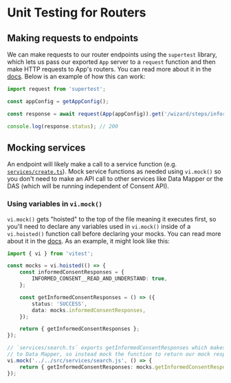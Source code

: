 # Unit Testing for Routers

## Making requests to endpoints

We can make requests to our router endpoints using the `supertest` library, which lets us pass our exported `App` server to a `request` function and then make HTTP requests to App's routers. You can read more about it in the [docs](https://github.com/ladjs/supertest?tab=readme-ov-file#readme). Below is an example of how this can work:

```ts
import request from 'supertest';

const appConfig = getAppConfig();

const response = await request(App(appConfig)).get('/wizard/steps/informed-consent');

console.log(response.status); // 200
```

## Mocking services

An endpoint will likely make a call to a service function (e.g. [`services/create.ts`](../src/services/create.ts)). Mock service functions as needed using `vi.mock()` so you don't need to make an API call to other services like Data Mapper or the DAS (which will be running independent of Consent API).

### Using variables in `vi.mock()`

`vi.mock()` gets "hoisted" to the top of the file meaning it executes first, so you'll need to declare any variables used in `vi.mock()` inside of a `vi.hoisted()` function call before declaring your mocks. You can read more about it in the [docs](https://vitest.dev/api/vi#vi-mock). As an example, it might look like this:

```ts
import { vi } from 'vitest';

const mocks = vi.hoisted(() => {
	const informedConsentResponses = {
		INFORMED_CONSENT__READ_AND_UNDERSTAND: true,
	};

	const getInformedConsentResponses = () => ({
		status: 'SUCCESS',
		data: mocks.informedConsentResponses,
	});

	return { getInformedConsentResponses };
});

// `services/search.ts` exports getInformedConsentResponses which makes a GET request
// to Data Mapper, so instead mock the function to return our mock response
vi.mock('../../src/services/search.js', () => {
	return { getInformedConsentResponses: mocks.getInformedConsentResponses };
});
```
